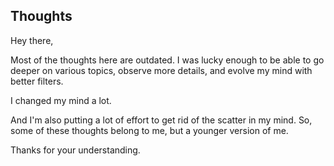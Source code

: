 ## Thoughts

Hey there,

Most of the thoughts here are outdated. I was lucky enough to be able to go deeper on various topics,
observe more details, and evolve my mind with better filters. 

I changed my mind a lot.

And I'm also putting a lot of effort to get rid of the scatter in my mind. So, some of these thoughts belong to me, but a younger version of me. 

Thanks for your understanding.
